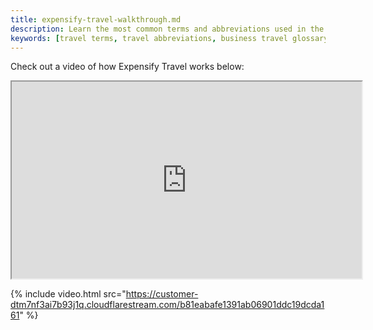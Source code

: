 ```yaml
---
title: expensify-travel-walkthrough.md
description: Learn the most common terms and abbreviations used in the travel industry to better understand your bookings and travel policies.
keywords: [travel terms, travel abbreviations, business travel glossary, common travel lingo, travel vocabulary, industry jargon]
---
```


<div id="new-expensify" markdown="1">

Check out a video of how Expensify Travel works below:

<iframe src="https://drive.google.com/file/d/125j1iFdce9VP6VkDZ609TrfaaSMzdc8M/preview" allowfullscreen width="560" height="315" allow="autoplay"></iframe>

{% include video.html
  src="https://customer-dtm7nf3ai7b93j1q.cloudflarestream.com/b81eabafe1391ab06901ddc19dcda161"
%}
